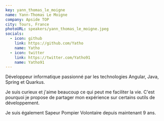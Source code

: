 ```yaml
---
key: yann_thomas_le_moigne
name: Yann-Thomas Le Moigne
company: Apside TOP
city: Tours, France
photoURL: speakers/yann_thomas_le_moigne.jpeg
socials:
  - icon: github
    link: https://github.com/Yatho
    name: Yatho
  - icon: twitter
    link: https://twitter.com/Yatho91
    name: Yatho91
---
```

Développeur informatique passionné par les technologies Angular, Java, Spring et Quarkus.

Je suis curieux et j'aime beaucoup ce qui peut me faciliter la vie. C'est pourquoi je propose de partager mon expérience sur certains outils de développement.

Je suis également Sapeur Pompier Volontaire depuis maintenant 9 ans.